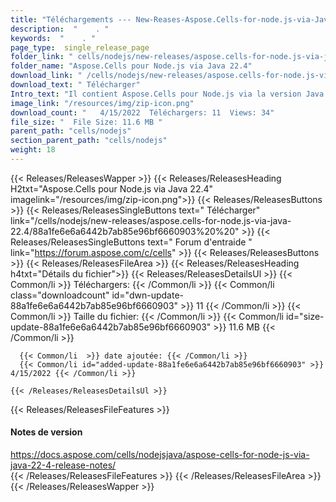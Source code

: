 ```yaml
---
title: "Téléchargements --- New-Reases-Aspose.Cells-for-node.js-via-Java-22.4." 
description:  "    . " 
keywords:  "    . " 
page_type:  single_release_page
folder_link: " cells/nodejs/new-releases/aspose.cells-for-node.js-via-java-22.4/"
folder_name: "Aspose.Cells pour Node.js via Java 22.4"
download_link: " /cells/nodejs/new-releases/aspose.cells-for-node.js-via-java-22.4/88a1fe6e6a6442b7ab85e96bf6660903"
download_text: " Télécharger"
Intro_text: "Il contient Aspose.Cells pour Node.js via la version Java 22.4."
image_link: "/resources/img/zip-icon.png"
download_count: "   4/15/2022  Téléchargers: 11  Views: 34"
file_size: "  File Size: 11.6 MB "
parent_path: "cells/nodejs"
section_parent_path: "cells/nodejs"
weight: 18
---
```


{{< Releases/ReleasesWapper >}}
  {{< Releases/ReleasesHeading H2txt="Aspose.Cells pour Node.js via Java 22.4" imagelink="/resources/img/zip-icon.png">}}
  {{< Releases/ReleasesButtons >}}
    {{< Releases/ReleasesSingleButtons text=" Télécharger" link="/cells/nodejs/new-releases/aspose.cells-for-node.js-via-java-22.4/88a1fe6e6a6442b7ab85e96bf6660903%20%20" >}}
    {{< Releases/ReleasesSingleButtons text=" Forum d'entraide " link="https://forum.aspose.com/c/cells" >}}
  {{< Releases/ReleasesButtons >}}
  {{< Releases/ReleasesFileArea >}}
    {{< Releases/ReleasesHeading h4txt="Détails du fichier">}}
    {{< Releases/ReleasesDetailsUl >}}
            {{< Common/li  >}} Téléchargers: {{< /Common/li >}} 
      {{< Common/li class="downloadcount" id="dwn-update-88a1fe6e6a6442b7ab85e96bf6660903" >}} 11 {{< /Common/li >}} 
      {{< Common/li  >}} Taille du fichier: {{< /Common/li >}} 
      {{< Common/li id="size-update-88a1fe6e6a6442b7ab85e96bf6660903" >}} 11.6 MB {{< /Common/li >}} 


      {{< Common/li  >}} date ajoutée: {{< /Common/li >}} 
      {{< Common/li id="added-update-88a1fe6e6a6442b7ab85e96bf6660903" >}} 4/15/2022 {{< /Common/li >}} 

    {{< /Releases/ReleasesDetailsUl >}}

  {{< Releases/ReleasesFileFeatures >}}
      <h4>Notes de version</h4><div><a href="https://docs.aspose.com/cells/nodejsjava/aspose-cells-for-node-js-via-java-22-4-release-notes/">https://docs.aspose.com/cells/nodejsjava/aspose-cells-for-node-js-via-java-22-4-release-notes/</a></div>
  {{< /Releases/ReleasesFileFeatures >}}
 {{< /Releases/ReleasesFileArea >}}
{{< /Releases/ReleasesWapper >}}


